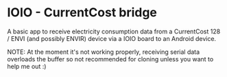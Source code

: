 IOIO - CurrentCost bridge
=========================

A basic app to receive electricity consumption data from a CurrentCost 128 / ENVI (and possibly ENVIR) device via a IOIO board to an Android device.

NOTE: At the moment it's not working properly, receiving serial data overloads the buffer so not recommended for cloning unless you want to help me out :)